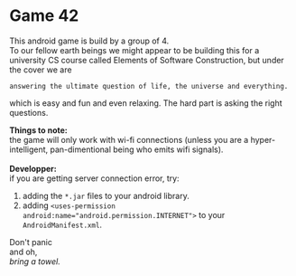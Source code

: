#  Game 42

This android game is build by a group of 4.<br>
To our fellow earth beings we might appear to be building this for a university CS course called Elements of Software Construction, 
but under the cover we are <p>`answering the ultimate question of life, the universe and everything.`</p>

which is easy and fun and even relaxing. The hard part is asking the right questions.

<strong>Things to note:</strong><br>
the game will only work with wi-fi connections (unless you are a hyper-intelligent, pan-dimentional being
who emits wifi signals).
<br><br>
<strong>Developper:</strong><br>
if you are getting server connection error, 
try:<br>
1. adding the <code>*.jar</code> files to your android library.<br>
2. adding <code>\<uses-permission android:name="android.permission.INTERNET"\></code> to your <code>AndroidManifest.xml</code>.

Don't panic<br>
and oh,<br>
<em>bring a towel.</em>
